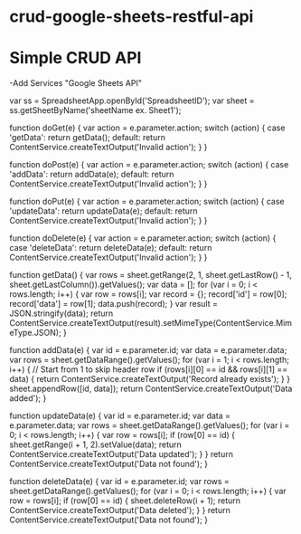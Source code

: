 # crud-google-sheets-restful-api
# Simple CRUD API

-Add Services "Google Sheets API"

var ss = SpreadsheetApp.openById('SpreadsheetID');
var sheet = ss.getSheetByName('sheetName ex. Sheet1');

function doGet(e) {
  var action = e.parameter.action;
  switch (action) {
    case 'getData':
      return getData();
    default:
      return ContentService.createTextOutput('Invalid action');
  }
}

function doPost(e) {
  var action = e.parameter.action;
  switch (action) {
    case 'addData':
      return addData(e);
    default:
      return ContentService.createTextOutput('Invalid action');
  }
}

function doPut(e) {
  var action = e.parameter.action;
  switch (action) {
    case 'updateData':
      return updateData(e);
    default:
      return ContentService.createTextOutput('Invalid action');
  }
}

function doDelete(e) {
  var action = e.parameter.action;
  switch (action) {
    case 'deleteData':
      return deleteData(e);
    default:
      return ContentService.createTextOutput('Invalid action');
  }
}


function getData() {
  var rows = sheet.getRange(2, 1, sheet.getLastRow() - 1, sheet.getLastColumn()).getValues();
  var data = [];
  for (var i = 0; i < rows.length; i++) {
    var row = rows[i];
    var record = {};
    record['id'] = row[0];
    record['data'] = row[1];
    data.push(record);
  }
  var result = JSON.stringify(data);
  return ContentService.createTextOutput(result).setMimeType(ContentService.MimeType.JSON);
}

function addData(e) {
  var id = e.parameter.id;
  var data = e.parameter.data;
  var rows = sheet.getDataRange().getValues();
  for (var i = 1; i < rows.length; i++) { // Start from 1 to skip header row
    if (rows[i][0] == id && rows[i][1] == data) {
      return ContentService.createTextOutput('Record already exists');
    }
  }
  sheet.appendRow([id, data]);
  return ContentService.createTextOutput('Data added');
}


function updateData(e) {
  var id = e.parameter.id;
  var data = e.parameter.data;
  var rows = sheet.getDataRange().getValues();
  for (var i = 0; i < rows.length; i++) {
    var row = rows[i];
    if (row[0] == id) {
      sheet.getRange(i + 1, 2).setValue(data);
      return ContentService.createTextOutput('Data updated');
    }
  }
  return ContentService.createTextOutput('Data not found');
}

function deleteData(e) {
  var id = e.parameter.id;
  var rows = sheet.getDataRange().getValues();
  for (var i = 0; i < rows.length; i++) {
    var row = rows[i];
    if (row[0] == id) {
      sheet.deleteRow(i + 1);
      return ContentService.createTextOutput('Data deleted');
    }
  }
  return ContentService.createTextOutput('Data not found');
}
